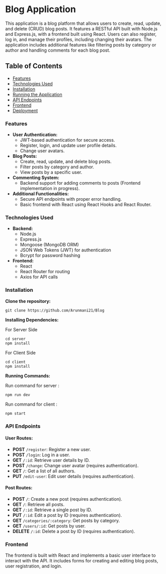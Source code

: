 # Blog Application

This application is a blog platform that allows users to create, read, update, and delete (CRUD) blog posts. It features a RESTful API built with Node.js and Express.js, with a frontend built using React. Users can also register, log in, and manage their profiles, including changing their avatars. The application includes additional features like filtering posts by category or author and handling comments for each blog post.

## Table of Contents

- [Features](#features)
- [Technologies Used](#technologies-used)
- [Installation](#installation)
- [Running the Application](#running-the-application)
- [API Endpoints](#api-endpoints)
- [Frontend](#frontend)
- [Deployment](#deployment)

### Features

- **User Authentication:**
  - JWT-based authentication for secure access.
  - Register, login, and update user profile details.
  - Change user avatars.
- **Blog Posts:**
  - Create, read, update, and delete blog posts.
  - Filter posts by category and author.
  - View posts by a specific user.
- **Commenting System:**
  - Backend support for adding comments to posts (Frontend implementation in progress).
- **Additional Functionalities:**
  - Secure API endpoints with proper error handling.
  - Basic frontend with React using React Hooks and React Router.

### Technologies Used

- **Backend:**
  - Node.js
  - Express.js
  - Mongoose (MongoDB ORM)
  - JSON Web Tokens (JWT) for authentication
  - Bcrypt for password hashing
- **Frontend:**
  - React
  - React Router for routing
  - Axios for API calls

### Installation

**Clone the repository:**

```
git clone https://github.com/Arunmani21/Blog
```

**Installing Dependencies:**

For Server Side

```
cd server
npm install
```

For Client Side

```
cd client
npm install
```

**Running Commands:**

Run command for server :

```
npm run dev
```

Run command for client :

```
npm start
```

### API Endpoints

#### User Routes:

- **POST** `/register`: Register a new user.
- **POST** `/login`: Log in a user.
- **GET** `/:id`: Retrieve user details by ID.
- **POST** `/change`: Change user avatar (requires authentication).
- **GET** `/`: Get a list of all authors.
- **PUT** `/edit-user`: Edit user details (requires authentication).

#### Post Routes:

- **POST** `/`: Create a new post (requires authentication).
- **GET** `/`: Retrieve all posts.
- **GET** `/:id`: Retrieve a single post by ID.
- **PUT** `/:id`: Edit a post by ID (requires authentication).
- **GET** `/categories/:category`: Get posts by category.
- **GET** `/users/:id`: Get posts by user.
- **DELETE** `/:id`: Delete a post by ID (requires authentication).

### Frontend

The frontend is built with React and implements a basic user interface to interact with the API. It includes forms for creating and editing blog posts, user registration, and login.
